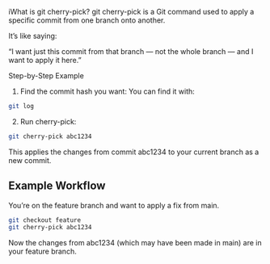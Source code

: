 iWhat is git cherry-pick?
git cherry-pick is a Git command used to apply a specific commit from one branch onto another.

It’s like saying:

“I want just this commit from that branch — not the whole branch — and I want to apply it here.”

Step-by-Step Example
1. Find the commit hash you want:
You can find it with:
```bash
git log
```
2. Run cherry-pick:
```bash
git cherry-pick abc1234
```
This applies the changes from commit abc1234 to your current branch as a new commit.

## Example Workflow
You’re on the feature branch and want to apply a fix from main.
```bash
git checkout feature
git cherry-pick abc1234
```
Now the changes from abc1234 (which may have been made in main) are in your feature branch.


